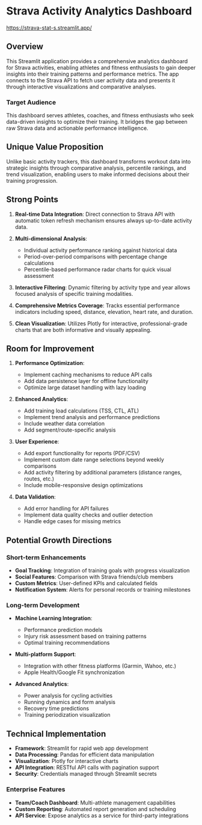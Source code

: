 # Strava Activity Analytics Dashboard 
https://strava-stat-s.streamlit.app/

## Overview

This Streamlit application provides a comprehensive analytics dashboard for Strava activities, enabling athletes and fitness enthusiasts to gain deeper insights into their training patterns and performance metrics. The app connects to the Strava API to fetch user activity data and presents it through interactive visualizations and comparative analyses.

### Target Audience

This dashboard serves athletes, coaches, and fitness enthusiasts who seek data-driven insights to optimize their training. It bridges the gap between raw Strava data and actionable performance intelligence.

## Unique Value Proposition

Unlike basic activity trackers, this dashboard transforms workout data into strategic insights through comparative analysis, percentile rankings, and trend visualization, enabling users to make informed decisions about their training progression.


## Strong Points

1. **Real-time Data Integration**: Direct connection to Strava API with automatic token refresh mechanism ensures always up-to-date activity data.

2. **Multi-dimensional Analysis**: 
   - Individual activity performance ranking against historical data
   - Period-over-period comparisons with percentage change calculations
   - Percentile-based performance radar charts for quick visual assessment

3. **Interactive Filtering**: Dynamic filtering by activity type and year allows focused analysis of specific training modalities.

4. **Comprehensive Metrics Coverage**: Tracks essential performance indicators including speed, distance, elevation, heart rate, and duration.

5. **Clean Visualization**: Utilizes Plotly for interactive, professional-grade charts that are both informative and visually appealing.


## Room for Improvement

1. **Performance Optimization**:
   - Implement caching mechanisms to reduce API calls
   - Add data persistence layer for offline functionality
   - Optimize large dataset handling with lazy loading

2. **Enhanced Analytics**:
   - Add training load calculations (TSS, CTL, ATL)
   - Implement trend analysis and performance predictions
   - Include weather data correlation
   - Add segment/route-specific analysis

3. **User Experience**:
   - Add export functionality for reports (PDF/CSV)
   - Implement custom date range selections beyond weekly comparisons
   - Add activity filtering by additional parameters (distance ranges, routes, etc.)
   - Include mobile-responsive design optimizations

4. **Data Validation**:
   - Add error handling for API failures
   - Implement data quality checks and outlier detection
   - Handle edge cases for missing metrics


## Potential Growth Directions

### Short-term Enhancements
- **Goal Tracking**: Integration of training goals with progress visualization
- **Social Features**: Comparison with Strava friends/club members
- **Custom Metrics**: User-defined KPIs and calculated fields
- **Notification System**: Alerts for personal records or training milestones

### Long-term Development
- **Machine Learning Integration**:
  - Performance prediction models
  - Injury risk assessment based on training patterns
  - Optimal training recommendations
  
- **Multi-platform Support**:
  - Integration with other fitness platforms (Garmin, Wahoo, etc.)
  - Apple Health/Google Fit synchronization
  
- **Advanced Analytics**:
  - Power analysis for cycling activities
  - Running dynamics and form analysis
  - Recovery time predictions
  - Training periodization visualization

    
## Technical Implementation

- **Framework**: Streamlit for rapid web app development
- **Data Processing**: Pandas for efficient data manipulation
- **Visualization**: Plotly for interactive charts
- **API Integration**: RESTful API calls with pagination support
- **Security**: Credentials managed through Streamlit secrets





### Enterprise Features
- **Team/Coach Dashboard**: Multi-athlete management capabilities
- **Custom Reporting**: Automated report generation and scheduling
- **API Service**: Expose analytics as a service for third-party integrations



